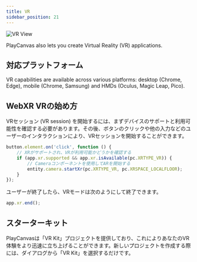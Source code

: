 ```yaml
---
title: VR
sidebar_position: 21
---
```


![VR View](/img/user-manual/xr/vr-view.png)

PlayCanvas also lets you create Virtual Reality (VR) applications.

## 対応プラットフォーム

VR capabilities are available across various platforms: desktop (Chrome, Edge), mobile (Chrome, Samsung) and HMDs (Oculus, Magic Leap, Pico).

## WebXR VRの始め方

VRセッション (VR session) を開始するには、まずデバイスのサポートと利用可能性を確認する必要があります。その後、ボタンのクリックや他の入力などのユーザーのインタラクションにより、VRセッションを開始することができます。

```javascript
button.element.on('click', function () {
    // XRがサポートされ、VRが利用可能かどうかを確認する
    if (app.xr.supported && app.xr.isAvailable(pc.XRTYPE_VR)) {
        // Cameraコンポーネントを使用してARを開始する
        entity.camera.startXr(pc.XRTYPE_VR, pc.XRSPACE_LOCALFLOOR);
    }
});
```

ユーザーが終了したら、VRモードは次のようにして終了できます。

```javascript
app.xr.end();
```

## スターターキット

PlayCanvasは「VR Kit」プロジェクトを提供しており、これによりあなたのVR体験をより迅速に立ち上げることができます。新しいプロジェクトを作成する際には、ダイアログから「VR Kit」を選択するだけです。
